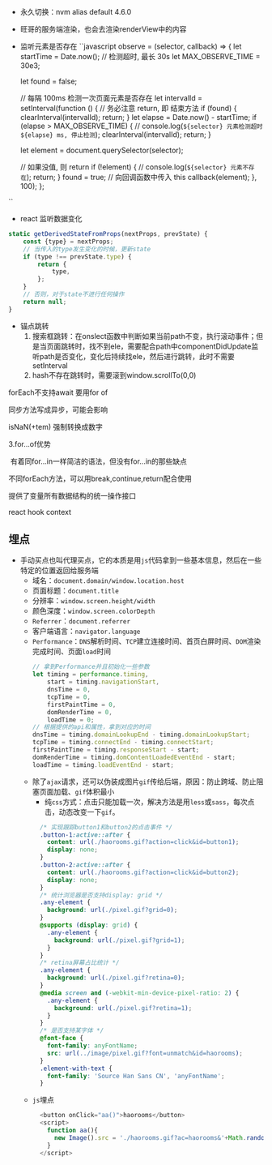  - 永久切换：nvm alias default 4.6.0
 - 旺哥的服务端渲染，也会去渲染renderView中的内容
 - 监听元素是否存在
 ``javascript
    observe = (selector, callback) => {
    let startTime = Date.now();
    // 检测超时, 最长 30s
    let MAX_OBSERVE_TIME = 30e3;

    let found = false;

    // 每隔 100ms 检测一次页面元素是否存在
    let intervalId = setInterval(function () {
      // 务必注意 return, 即 结束方法
      if (found) {
        clearInterval(intervalId);
        return;
      }
      let elapse = Date.now() - startTime;
      if (elapse > MAX_OBSERVE_TIME) {
        // console.log(`${selector} 元素检测超时 ${elapse} ms, 停止检测`);
        clearInterval(intervalId);
        return;
      }

      let element = document.querySelector(selector);

      // 如果没值, 则 return
      if (!element) {
        // console.log(`${selector} 元素不存在`);
        return;
      }
      found = true;
      // 向回调函数中传入 this
      callback(element);
    }, 100);
  };

 ``



-  react 监听数据变化
```javascript
static getDerivedStateFromProps(nextProps, prevState) {
    const {type} = nextProps;
    // 当传入的type发生变化的时候，更新state
    if (type !== prevState.type) {
        return {
            type,
        };
    }
    // 否则，对于state不进行任何操作
    return null;
}
```

- 锚点跳转
  1. 搜索框跳转：在onslect函数中判断如果当前path不变，执行滚动事件；但是当页面跳转时，找不到ele，需要配合path中componentDidUpdate监听path是否变化，变化后持续找ele，然后进行跳转，此时不需要setInterval
  2. hash不存在跳转时，需要滚到window.scrollTo(0,0)



forEach不支持await  要用for of

同步方法写成异步，可能会影响

isNaN(+tem)  强制转换成数字


3.for...of优势

​ ​有着同for...in一样简洁的语法，但没有for...in的那些缺点

​不同forEach方法，可以用break,continue,return配合使用

​提供了变量所有数据结构的统一操作接口


react hook context




## 埋点
- 手动买点也叫代理买点，它的本质是用`js`代码拿到一些基本信息，然后在一些特定的位置返回给服务端
  - 域名：`document.domain/window.location.host`
  - 页面标题：`document.title`
  - 分辨率：`window.screen.height/width`
  - 颜色深度：`window.screen.colorDepth`
  - `Referrer`：`document.referrer`
  - 客户端语言：`navigator.language`
  - `Performance`：`DNS`解析时间、`TCP`建立连接时间、首页白屏时间、`DOM`渲染完成时间、页面`load`时间
    ```javascript
    // 拿到Performance并且初始化一些参数
    let timing = performance.timing,
        start = timing.navigationStart,
        dnsTime = 0,
        tcpTime = 0,
        firstPaintTime = 0,
        domRenderTime = 0,
        loadTime = 0;
    // 根据提供的api和属性，拿到对应的时间
    dnsTime = timing.domainLookupEnd - timing.domainLookupStart;
    tcpTime = timing.connectEnd - timing.connectStart;
    firstPaintTime = timing.responseStart - start;
    domRenderTime = timing.domContentLoadedEventEnd - start;
    loadTime = timing.loadEventEnd - start;
    ```
  - 除了`ajax`请求，还可以伪装成图片`gif`传给后端，原因：防止跨域、防止阻塞页面加载、`gif`体积最小
    - 纯`css`方式：点击只能加载一次，解决方法是用`less`或`sass`，每次点击，动态改变一下`gif`。
    ```css
      /* 实现跟踪button1和button2的点击事件 */
      .button-1:active::after {
        content: url(./haorooms.gif?action=click&id=button1);
        display: none;
      }
      .button-2:active::after {
        content: url(./haorooms.gif?action=click&id=button2);
        display: none;
      }
      /* 统计浏览器是否支持display: grid */
      .any-element {
        background: url(./pixel.gif?grid=0);
      }
      @supports (display: grid) {
        .any-element {
          background: url(./pixel.gif?grid=1);
        }
      }
      /* retina屏幕占比统计 */
      .any-element {
        background: url(./pixel.gif?retina=0);
      }
      @media screen and (-webkit-min-device-pixel-ratio: 2) {
        .any-element {
          background: url(./pixel.gif?retina=1);
        }
      }
      /* 是否支持某字体 */
      @font-face {
        font-family: anyFontName;
        src: url(../image/pixel.gif?font=unmatch&id=haorooms);
      }
      .element-with-text {
        font-family: 'Source Han Sans CN', 'anyFontName';
      }
    ```
  - `js`埋点
    ```javascript
      <button onClick="aa()">haorooms</button>
      <script>
        function aa(){
          new Image().src = './haorooms.gif?ac=haorooms&'+Math.random() 
        }
      </script>
    ```  